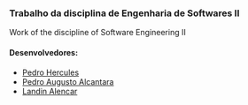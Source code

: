 ### Trabalho da disciplina de Engenharia de Softwares II
Work of the discipline of Software Engineering II

#### Desenvolvedores:
- [Pedro Hercules](https://github.com/PedroHercules)
- [Pedro Augusto Alcantara](https://github.com/pedroaarm)
- [Landin Alencar](https://github.com/ubelblack)